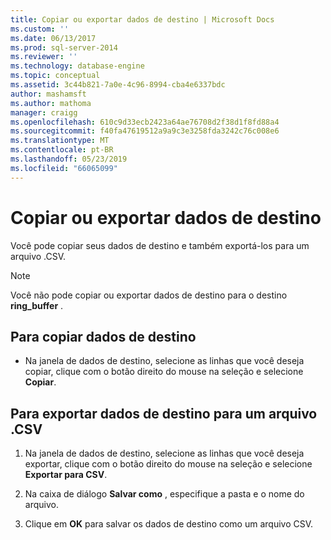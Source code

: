 ```yaml
---
title: Copiar ou exportar dados de destino | Microsoft Docs
ms.custom: ''
ms.date: 06/13/2017
ms.prod: sql-server-2014
ms.reviewer: ''
ms.technology: database-engine
ms.topic: conceptual
ms.assetid: 3c44b821-7a0e-4c96-8994-cba4e6337bdc
author: mashamsft
ms.author: mathoma
manager: craigg
ms.openlocfilehash: 610c9d33ecb2423a64ae76708d2f38d1f8fd88a4
ms.sourcegitcommit: f40fa47619512a9a9c3e3258fda3242c76c008e6
ms.translationtype: MT
ms.contentlocale: pt-BR
ms.lasthandoff: 05/23/2019
ms.locfileid: "66065099"
---
```

# <a name="copy-or-export-target-data"></a>Copiar ou exportar dados de destino
  Você pode copiar seus dados de destino e também exportá-los para um arquivo .CSV.  
  
> [!NOTE]  
>  Você não pode copiar ou exportar dados de destino para o destino **ring_buffer** .  
  
## <a name="to-copy-target-data"></a>Para copiar dados de destino  
  
-   Na janela de dados de destino, selecione as linhas que você deseja copiar, clique com o botão direito do mouse na seleção e selecione **Copiar**.  
  
## <a name="to-export-target-data-to-a-csv-file"></a>Para exportar dados de destino para um arquivo .CSV  
  
1.  Na janela de dados de destino, selecione as linhas que você deseja exportar, clique com o botão direito do mouse na seleção e selecione **Exportar para CSV**.  
  
2.  Na caixa de diálogo **Salvar como** , especifique a pasta e o nome do arquivo.  
  
3.  Clique em **OK** para salvar os dados de destino como um arquivo CSV.  
  
  
